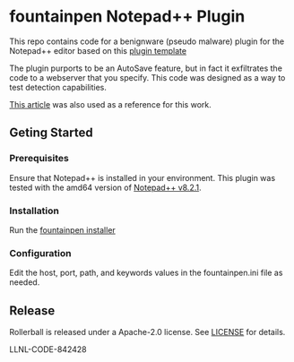 # fountainpen Notepad++ Plugin

This repo contains code for a benignware (pseudo malware) plugin for the Notepad++ editor based on this [plugin template](https://github.com/kbilsted/NotepadPlusPlusPluginPack.Net)

The plugin purports to be an AutoSave feature, but in fact it exfiltrates the code to a webserver that you specify. This code was designed as a way to test detection capabilities.

[This article](https://pentestlab.blog/2022/02/14/persistence-notepad-plugins/) was also used as a reference for this work.

## Geting Started

### Prerequisites

Ensure that Notepad++ is installed in your environment.  This plugin was tested with the amd64 version of [Notepad++ v8.2.1](https://github.com/notepad-plus-plus/notepad-plus-plus/releases/download/v8.2.1/npp.8.2.1.Installer.x64.exe).

### Installation

Run the [fountainpen installer](bin/setup_fountainpen.exe)

### Configuration

Edit the host, port, path, and keywords values in the fountainpen.ini file as needed.


## Release

Rollerball is released under a Apache-2.0 license. See [LICENSE](LICENSE) for details.

LLNL-CODE-842428
